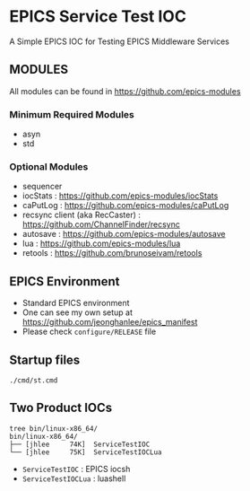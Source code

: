 EPICS Service Test IOC
===
A Simple EPICS IOC for Testing EPICS Middleware Services

## MODULES
All modules can be found in https://github.com/epics-modules

### Minimum Required Modules
* asyn
* std

### Optional Modules
* sequencer
* iocStats : https://github.com/epics-modules/iocStats
* caPutLog : https://github.com/epics-modules/caPutLog
* recsync client (aka RecCaster) : https://github.com/ChannelFinder/recsync
* autosave : https://github.com/epics-modules/autosave
* lua : https://github.com/epics-modules/lua
* retools : https://github.com/brunoseivam/retools


## EPICS Environment
* Standard EPICS environment
* One can see my own setup at https://github.com/jeonghanlee/epics_manifest
* Please check `configure/RELEASE` file


## Startup files


```
./cmd/st.cmd
```


## Two Product IOCs

```
tree bin/linux-x86_64/
bin/linux-x86_64/
├── [jhlee     74K]  ServiceTestIOC
└── [jhlee     75K]  ServiceTestIOCLua

```

* `ServiceTestIOC` : EPICS iocsh
* `ServiceTestIOCLua` : luashell
